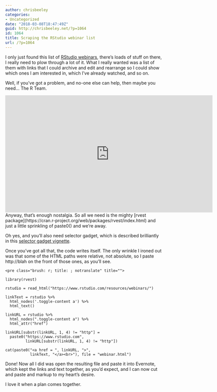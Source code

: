 ```yaml
---
author: chrisbeeley
categories:
- Uncategorized
date: "2018-03-08T18:47:49Z"
guid: http://chrisbeeley.net/?p=1064
id: 1064
title: Scraping the RStudio webinar list
url: /?p=1064
---
```


I only just found this list of [RStudio webinars](https://www.rstudio.com/resources/webinars/), there’s loads of stuff on there, I really need to plow through a lot of it. What I really wanted was a list of them with links that I could archive and edit and rearrange so I could show which ones I am interested in, which I’ve already watched, and so on.

Well, if you’ve got a problem, and no-one else can help, then maybe you need… The R Team.

<div class="jetpack-video-wrapper"><span class="embed-youtube" style="text-align:center; display: block;"><iframe allowfullscreen="true" class="youtube-player" height="372" loading="lazy" sandbox="allow-scripts allow-same-origin allow-popups allow-presentation" src="https://www.youtube.com/embed/7d_dWs7fdk4?version=3&rel=1&showsearch=0&showinfo=1&iv_load_policy=1&fs=1&hl=en-US&autohide=2&wmode=transparent" style="border:0;" width="660"></iframe></span></div>Anyway, that’s enough nostalgia. So all we need is the mighty [rvest package](https://cran.r-project.org/web/packages/rvest/index.html) and just a little sprinkling of paste0() and we’re away.

Oh yes, and you’ll also need selector gadget, which is described brilliantly in this [selector gadget vignette](https://cran.r-project.org/web/packages/rvest/vignettes/selectorgadget.html).

Once you’ve got all that, the code writes itself. The only wrinkle I ironed out was that some of the HTML paths were relative, not absolute, so I paste http://blah on the front of those ones, as you’ll see.

```
<pre class="brush: r; title: ; notranslate" title="">

library(rvest)

rstudio = read_html("https://www.rstudio.com/resources/webinars/")

linkText = rstudio %>%
  html_nodes('.toggle-content a') %>%
  html_text()

linkURL = rstudio %>%
  html_nodes(".toggle-content a") %>%
  html_attr("href")

linkURL[substr(linkURL, 1, 4) != "http"] = 
  paste0("https://www.rstudio.com", 
         linkURL[substr(linkURL, 1, 4) != "http"])

cat(paste0("<a href = ", linkURL, ">", 
           linkText, "</a><br>"), file = "webinar.html")

```

Done! Now all I did was open the resulting file and paste it into Evernote, which kept the links and text together, as you’d expect, and I can now cut and paste and markup to my heart’s desire.

I love it when a plan comes together.